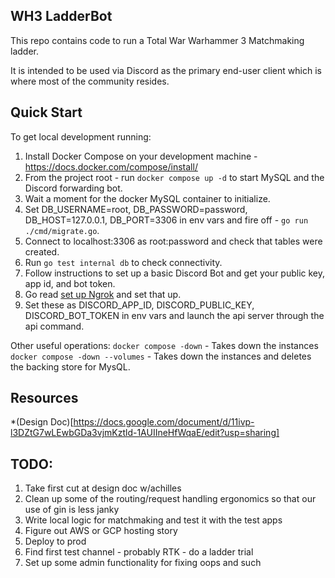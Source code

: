 ## WH3 LadderBot

This repo contains code to run a Total War Warhammer 3 Matchmaking ladder.

It is intended to be used via Discord as the primary  end-user client which is where most of the community resides.

## Quick Start

To get local development running:

1. Install Docker Compose on your development machine - https://docs.docker.com/compose/install/
2. From the project root - run `docker compose up -d` to start MySQL and the Discord forwarding bot.
3. Wait a moment for the docker MySQL container to initialize.
4. Set DB_USERNAME=root, DB_PASSWORD=password, DB_HOST=127.0.0.1, DB_PORT=3306 in env vars and fire off - `go run ./cmd/migrate.go`.
5. Connect to localhost:3306 as root:password and check that tables were created.
6. Run `go test internal db` to check connectivity.
7. Follow instructions to set up a basic Discord Bot and get your public key, app id, and bot token.
8. Go read [set up Ngrok](https://github.com/discord/discord-example-app#set-up-interactivity) and set that up.
9. Set these as DISCORD_APP_ID, DISCORD_PUBLIC_KEY, DISCORD_BOT_TOKEN in env vars and launch the api server through the api command.

Other useful operations:
`docker compose -down` - Takes down the instances
`docker compose -down --volumes` - Takes down the instances and deletes the backing store for MysQL.

## Resources
*(Design Doc)[https://docs.google.com/document/d/11ivp-l3DZtG7wLEwbGDa3vjmKztld-1AUIIneHfWqaE/edit?usp=sharing]

## TODO:
1. Take first cut at design doc w/achilles
2. Clean up some of the routing/request handling ergonomics so that our use of gin is less janky
3. Write local logic for matchmaking and test it with the test apps
4. Figure out AWS or GCP hosting story
5. Deploy to prod
6. Find first test channel - probably RTK - do a ladder trial
7. Set up some admin functionality for fixing oops and such